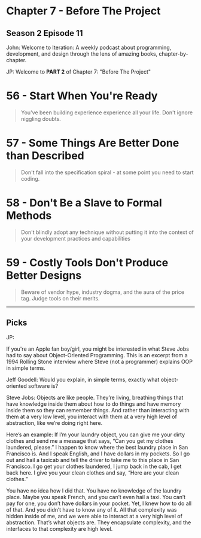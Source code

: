 # Chapter 7 - Before The Project

## Season 2 Episode 11

John: Welcome to Iteration: A weekly podcast about programming, development, and
design through the lens of amazing books, chapter-by-chapter.

JP: Welcome to **PART 2** of Chapter 7: "Before The Project"

# 56 - Start When You're Ready

> You've been building experience experience all your life. Don't ignore
> niggling doubts.

# 57 - Some Things Are Better Done than Described

> Don't fall into the specification spiral - at some point you need to start
> coding.

# 58 - Don't Be a Slave to Formal Methods

> Don't blindly adopt any technique without putting it into the context of your
> development practices and capabilities

# 59 - Costly Tools Don't Produce Better Designs

> Beware of vendor hype, industry dogma, and the aura of the price tag. Judge
> tools on their merits.

---

## Picks

JP:

If you're an Apple fan boy/girl, you might be interested in what Steve Jobs had
to say about Object-Oriented Programming. This is an excerpt from a 1994 Rolling
Stone interview where Steve (not a programmer) explains OOP in simple terms.

Jeff Goodell: Would you explain, in simple terms, exactly what object-oriented
software is?

Steve Jobs: Objects are like people. They’re living, breathing things that have
knowledge inside them about how to do things and have memory inside them so they
can remember things. And rather than interacting with them at a very low level,
you interact with them at a very high level of abstraction, like we’re doing
right here.

Here’s an example: If I’m your laundry object, you can give me your dirty
clothes and send me a message that says, “Can you get my clothes laundered,
please.” I happen to know where the best laundry place in San Francisco is. And
I speak English, and I have dollars in my pockets. So I go out and hail a
taxicab and tell the driver to take me to this place in San Francisco. I go get
your clothes laundered, I jump back in the cab, I get back here. I give you your
clean clothes and say, “Here are your clean clothes.”

You have no idea how I did that. You have no knowledge of the laundry place.
Maybe you speak French, and you can’t even hail a taxi. You can’t pay for one,
you don’t have dollars in your pocket. Yet, I knew how to do all of that. And
you didn’t have to know any of it. All that complexity was hidden inside of me,
and we were able to interact at a very high level of abstraction. That’s what
objects are. They encapsulate complexity, and the interfaces to that complexity
are high level.
